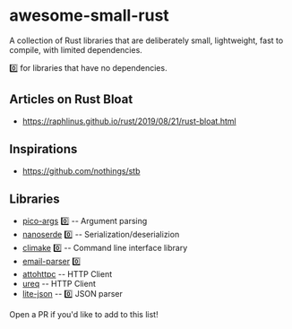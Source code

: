 # awesome-small-rust
A collection of Rust libraries that are deliberately small, lightweight, fast to compile, with limited dependencies. 

0️⃣ for libraries that have no dependencies.

## Articles on Rust Bloat
* https://raphlinus.github.io/rust/2019/08/21/rust-bloat.html

## Inspirations
* https://github.com/nothings/stb

## Libraries
* [pico-args](https://github.com/RazrFalcon/pico-args) 0️⃣ -- Argument parsing
* [nanoserde](https://github.com/not-fl3/nanoserde) 0️⃣ -- Serialization/deserializion
* [climake](https://github.com/rust-cli/climake) 0️⃣ -- Command line interface library
* [email-parser](https://github.com/Mubelotix/email-parser) 0️⃣
* [attohttpc](https://github.com/sbstp/attohttpc) -- HTTP Client
* [ureq](https://github.com/algesten/ureq) -- HTTP Client
* [lite-json](https://github.com/xlc/lite-json) -- 0️⃣  JSON parser

Open a PR if you'd like to add to this list!
